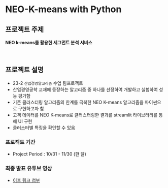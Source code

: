 # NEO-K-means with Python

## **프로젝트 주제**
**NEO k-means를 활용한 세그먼트 분석 서비스**

<br>

## **프로젝트 설명**
* 23-2 `산업경영알고리즘` 수업 팀프로젝트
* 산업경영공학 교재에 등장하는 알고리즘 중 하나를 선정하여 개발하고 실험하여 성능 평가함
* 기존 클러스터링 알고리즘의 한계를 극복한 NEO K-means 알고리즘을 파이썬으로 구현하고자 함
* 고객 데이터를 NEO K-means로 클러스터링한 결과를 streamlit 라이브러리를 통해 UI 구현
* 클러스터별 특징을 확인할 수 있음

### **프로젝트 기간**
* Project Period : 10/31 - 11/30 (한 달)

### **최종 발표 유투브 영상**
* [이후 링크 첨부]()
